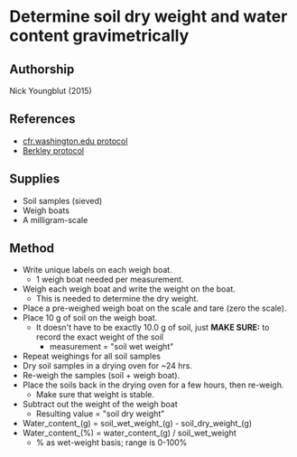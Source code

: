 Determine soil dry weight and water content gravimetrically
===========================================================

## Authorship 

Nick Youngblut (2015)


## References

* [cfr.washington.edu protocol](http://www.cfr.washington.edu/classes.esrm.410/moisture.htm)
* [Berkley protocol](http://nature.berkeley.edu/soilmicro/methods/Soil%20moisture%20content.pdf)

## Supplies

* Soil samples (sieved)
* Weigh boats
* A milligram-scale 


## Method

* Write unique labels on each weigh boat.
	* 1 weigh boat needed per measurement.
* Weigh each weigh boat and write the weight on the boat.
	* This is needed to determine the dry weight.
* Place a pre-weighed weigh boat on the scale and tare (zero the scale).	
* Place 10 g of soil on the weigh boat.
	* It doesn't have to be exactly 10.0 g of soil, 
	just __MAKE SURE:__ to record the exact weight of the soil 
		* measurement = "soil wet weight"
* Repeat weighings for all soil samples		
* Dry soil samples in a drying oven for ~24 hrs.
* Re-weigh the samples (soil + weigh boat).
* Place the soils back in the drying oven for a few hours, then re-weigh.
	* Make sure that weight is stable.
* Subtract out the weight of the weigh boat
	* Resulting value = "soil dry weight"
* Water\_content\_(g)  =  soil\_wet\_weight\_(g) - soil\_dry\_weight\_(g)
* Water\_content\_(%)  =  water\_content\_(g) / soil\_wet\_weight
	* % as wet-weight basis; range is 0-100%
	

